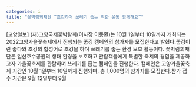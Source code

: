 ```yaml
---
categories: i
title: "꽃박람회재단 “조깅하며 쓰레기 줍는 착한 운동 함께해요”"
---
```

[고양일보] (재)고양국제꽃박람회(이사장 이동환)는 10월 1일부터 10일까지 개최되는 2022고양가을꽃축제에서 진행되는 줍깅 캠페인의 참가자를 모집한다고 밝혔다.줍깅이란 줍다와 조깅의 합성어로 조깅을 하며 쓰레기를 줍는 환경 보호 활동이다. 꽃박람회재단은 일산호수공원의 생태 환경을 보호하고 관람객들에게 특별한 축제의 경험을 제공하고자 가을꽃축제를 관람하며 쓰레기를 줍는 캠페인을 진행한다. 캠페인은 고양가을꽃축제 기간인 10월 1일부터 10일까지 진행되며, 총 1,000명의 참가자를 모집한다.참가 접수 기간은 9월 12일부터 9월